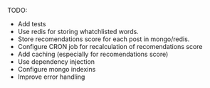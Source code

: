 TODO: 
- Add tests
- Use redis for storing whatchlisted words.
- Store recomendations score for each post in mongo/redis.
- Configure CRON job for recalculation of recomendations score
- Add caching (especially for recomendations score)
- Use dependency injection
- Configure mongo indexins
- Improve error handling
